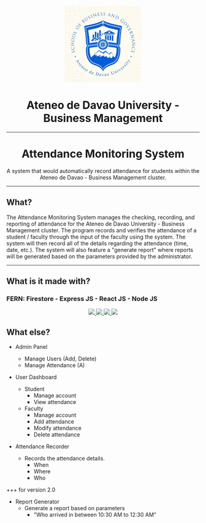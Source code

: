 <a name="readme-top"></a>

<!-- PROJECT LOGO -->
<br />
<div align="center">
  <a href="https://github.com/rhaeyx/itelective3-web">
    <img src="images/logo.jpg" alt="Logo" width="200" height="200">
  </a>
<h1 align="center">Ateneo de Davao University - Business Management</h1>

<hr />

<h1 align="center">Attendance Monitoring System</h1>
<p align="center">
    A system that would automatically record attendance for students within the Ateneo de Davao - Business Management cluster.
    <br />
</p>
</div>

<hr />

## What?

The Attendance Monitoring System manages the checking, recording, and reporting of attendance for the Ateneo de Davao University - Business Management cluster. The program records and verifies the attendance of a student / faculty through the input of the faculty using the system. The system will then record all of the details regarding the attendance (time, date, etc.). The system will also feature a "generate report" where reports will be generated based on the parameters provided by the administrator.

<hr />

## What is it made with?

### FERN: Firestore - Express JS - React JS - Node JS

<p float="left" align="middle">
<a href="https://firebase.google.com/docs/firestore">
<img src="https://static.cdnlogo.com/logos/f/45/firestore.svg" width="24%" />
</a>
<a href="https://expressjs.com/">
<img src="https://www.vectorlogo.zone/logos/expressjs/expressjs-ar21.svg" width="24%" /> 
</a>
<a href="https://reactjs.org/">
<img src="https://static.cdnlogo.com/logos/r/63/react.svg" width="24%" />
</a>
<a href="https://nodejs.org/">
  <img src="https://static.cdnlogo.com/logos/n/49/node-js.svg" width="24%" />
</a>
</p>

## What else?

- Admin Panel

  - Manage Users (Add, Delete)
  - Manage Attendance (A)

- User Dashboard

  - Student
    - Manage account
    - View attendance
  - Faculty
    - Manage account
    - Add attendance
    - Modify attendance
    - Delete attendance

- Attendance Recorder

  - Records the attendance details.
    - When
    - Where
    - Who

+++ for version 2.0

- Report Generator
  - Generate a report based on parameters
    - "Who arrived in between 10:30 AM to 12:30 AM"
